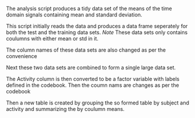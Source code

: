 The analysis script produces a tidy data set of the means of the time domain signals containing mean
and standard deviation.

This script initially reads the data and produces a data frame seperately for both the test and the training data sets.
*Note* These data sets only contains coulumns with either mean or std in it.

The column names of these data sets are also changed as per the convenience

Next these two data sets are combined to form a single large data set.

The Activity column is then converted to be a factor variable with labels defined in the codebook.
Then the coumn nams are changes as per the codebook

Then a new table is created by grouping the so formed table by subject and activity and summarizing the by coulumn means.